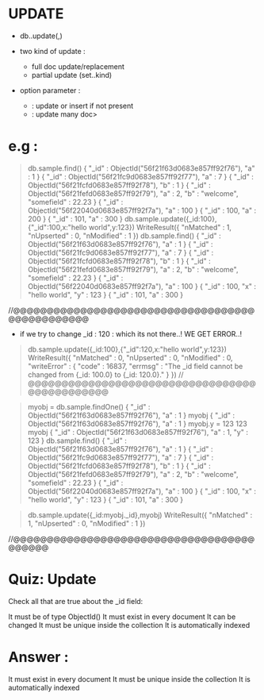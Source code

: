 # UPDATE

 - db.<collection>.update(<where>,<doc>)
 - two kind of update :
   - full doc update/replacement
   - partial update (set..kind)

 - option parameter :
   - <upset> : update or insert if not present
   - <multi> : update many doc>
 # e.g :
 
 > db.sample.find()
 { "_id" : ObjectId("56f21f63d0683e857ff92f76"), "a" : 1 }
 { "_id" : ObjectId("56f21fc9d0683e857ff92f77"), "a" : 7 }
 { "_id" : ObjectId("56f21fcfd0683e857ff92f78"), "b" : 1 }
 { "_id" : ObjectId("56f21fefd0683e857ff92f79"), "a" : 2, "b" : "welcome", "somefield" : 22.23 }
 { "_id" : ObjectId("56f22040d0683e857ff92f7a"), "a" : 100 }
 { "_id" : 100, "a" : 200 }
 { "_id" : 101, "a" : 300 }
 > db.sample.update({_id:100},{"_id":100,x:"hello world",y:123})
 WriteResult({ "nMatched" : 1, "nUpserted" : 0, "nModified" : 1 })
 > db.sample.find()
 { "_id" : ObjectId("56f21f63d0683e857ff92f76"), "a" : 1 }
 { "_id" : ObjectId("56f21fc9d0683e857ff92f77"), "a" : 7 }
 { "_id" : ObjectId("56f21fcfd0683e857ff92f78"), "b" : 1 }
 { "_id" : ObjectId("56f21fefd0683e857ff92f79"), "a" : 2, "b" : "welcome", "somefield" : 22.23 }
 { "_id" : ObjectId("56f22040d0683e857ff92f7a"), "a" : 100 }
 { "_id" : 100, "x" : "hello world", "y" : 123 }
 { "_id" : 101, "a" : 300 }

 //@@@@@@@@@@@@@@@@@@@@@@@@@@@@@@@@@@@@@@@@@@@@@@@@

  - if we try to change _id : 120 : which its not there..! WE GET ERROR..!

  > db.sample.update({_id:100},{"_id":120,x:"hello world",y:123})
  WriteResult({
  	"nMatched" : 0,
	"nUpserted" : 0,
	"nModified" : 0,
	"writeError" : {
	"code" : 16837,
	"errmsg" : "The _id field cannot be changed from {_id: 100.0} to {_id: 120.0}."
	}
   })
// @@@@@@@@@@@@@@@@@@@@@@@@@@@@@@@@@@@@@@@@@@@@@@

  > myobj = db.sample.findOne()
  { "_id" : ObjectId("56f21f63d0683e857ff92f76"), "a" : 1 }
  > myobj
  { "_id" : ObjectId("56f21f63d0683e857ff92f76"), "a" : 1 }
  > myobj.y = 123
  123
  > myobj
  { "_id" : ObjectId("56f21f63d0683e857ff92f76"), "a" : 1, "y" : 123 }
  > db.sample.find()
  { "_id" : ObjectId("56f21f63d0683e857ff92f76"), "a" : 1 }
  { "_id" : ObjectId("56f21fc9d0683e857ff92f77"), "a" : 7 }
  { "_id" : ObjectId("56f21fcfd0683e857ff92f78"), "b" : 1 }
  { "_id" : ObjectId("56f21fefd0683e857ff92f79"), "a" : 2, "b" : "welcome", "somefield" : 22.23 }
  { "_id" : ObjectId("56f22040d0683e857ff92f7a"), "a" : 100 }
  { "_id" : 100, "x" : "hello world", "y" : 123 }
  { "_id" : 101, "a" : 300 }

  > db.sample.update({_id:myobj._id},myobj)
  WriteResult({ "nMatched" : 1, "nUpserted" : 0, "nModified" : 1 })

//@@@@@@@@@@@@@@@@@@@@@@@@@@@@@@@@@@@@@@@@@@ 

# Quiz: Update

Check all that are true about the _id field:

It must be of type ObjectId()
It must exist in every document
It can be changed
It must be unique inside the collection
It is automatically indexed

# Answer :
It must exist in every document
It must be unique inside the collection
It is automatically indexed
